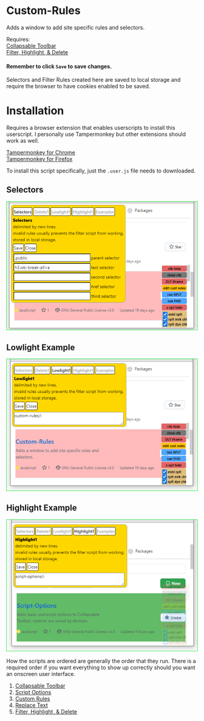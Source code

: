 # Custom-Rules
Adds a window to add site specific rules and selectors.

Requires:  
[Collapsable Toolbar](https://github.com/erickRecai/Collapsable-Toolbar)  
[Filter, Highlight, & Delete](https://github.com/erickRecai/Filter-Highlight-Delete)

#### Remember to click `Save` to save changes.
Selectors and Filter Rules created here are saved to local storage and require the browser to have cookies enabled to be saved.

# Installation
Requires a browser extension that enables userscripts to install this userscript. I personally use Tampermonkey but other extensions should work as well.  

[Tampermonkey for Chrome](https://chrome.google.com/webstore/detail/tampermonkey/dhdgffkkebhmkfjojejmpbldmpobfkfo?hl=en)  
[Tampermonkey for Firefox](https://addons.mozilla.org/en-US/firefox/addon/tampermonkey/)

To install this script specifically, just the `.user.js` file needs to downloaded.

## Selectors
![Selectors](/instruction-images/1a-selectors.png)
## Lowlight Example
![Lowlight Example](/instruction-images/2a-lowlight1.png)
## Highlight Example
![Highlight Example](/instruction-images/2b-highlight1.png)

How the scripts are ordered are generally the order that they run. There is a required order if you want everything to show up correctly should you want an onscreen user interface.
1. [Collapsable Toolbar](https://github.com/erickRecai/Collapsable-Toolbar)
2. [Script Options](https://github.com/erickRecai/Script-Options)
3. [Custom Rules](https://github.com/erickRecai/Custom-Rules)
4. [Replace Text](https://github.com/erickRecai/Replace-Text)
5. [Filter, Highlight, & Delete](https://github.com/erickRecai/Filter-Highlight-Delete)
